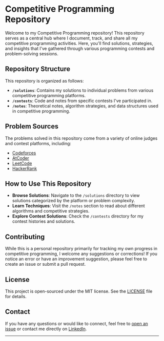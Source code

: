 # Competitive Programming Repository

Welcome to my Competitive Programming repository! This repository serves as a central hub where I document, track, and share all my competitive programming activities. Here, you'll find solutions, strategies, and insights that I've gathered through various programming contests and problem-solving sessions.

## Repository Structure

This repository is organized as follows:

- **`/solutions`**: Contains my solutions to individual problems from various competitive programming platforms.
- **`/contests`**: Code and notes from specific contests I've participated in.
- **`/notes`**: Theoretical notes, algorithm strategies, and data structures used in competitive programming.

## Problem Sources

The problems solved in this repository come from a variety of online judges and contest platforms, including:

- [Codeforces](https://codeforces.com)
- [AtCoder](https://atcoder.jp)
- [LeetCode](https://leetcode.com)
- [HackerRank](https://www.hackerrank.com)

## How to Use This Repository

- **Browse Solutions**: Navigate to the `/solutions` directory to view solutions categorized by the platform or problem complexity.
- **Learn Techniques**: Visit the `/notes` section to read about different algorithms and competitive strategies.
- **Explore Contest Solutions**: Check the `/contests` directory for my contest histories and solutions.

## Contributing

While this is a personal repository primarily for tracking my own progress in competitive programming, I welcome any suggestions or corrections! If you notice an error or have an improvement suggestion, please feel free to create an issue or submit a pull request.

## License

This project is open-sourced under the MIT license. See the [LICENSE](LICENSE) file for details.

## Contact

If you have any questions or would like to connect, feel free to [open an issue](https://github.com/Frdhsn/CP/issues/new) or contact me directly on [LinkedIn](https://www.linkedin.com/in/mfarhadhossain/).

---
